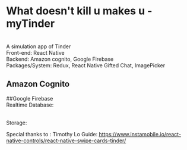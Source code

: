 # What doesn't kill u makes u - myTinder
<br>A simulation app of Tinder
<br>Front-end: React Native
<br>Backend: Amazon cognito, Google Firebase
<br>Packages/System: Redux, React Native Gifted Chat, ImagePicker


## Amazon Cognito

##Google Firebase
<br>Realtime Database:

<br>Storage:









Special thanks to : Timothy Lo
Guide: https://www.instamobile.io/react-native-controls/react-native-swipe-cards-tinder/
